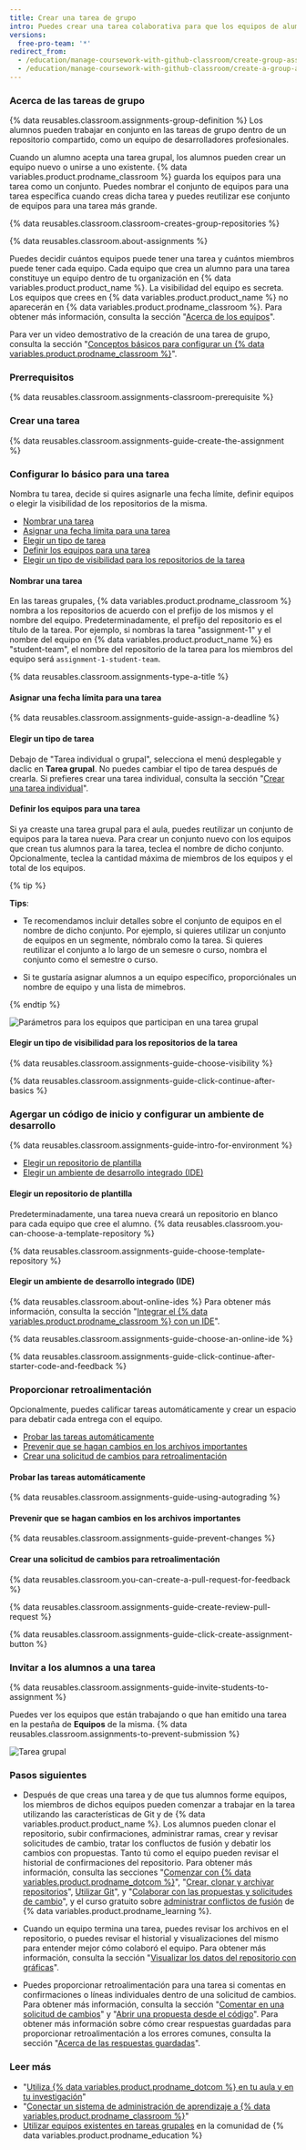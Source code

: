 ```yaml
---
title: Crear una tarea de grupo
intro: Puedes crear una tarea colaborativa para que los equipos de alumnos participen en tu curso.
versions:
  free-pro-team: '*'
redirect_from:
  - /education/manage-coursework-with-github-classroom/create-group-assignments
  - /education/manage-coursework-with-github-classroom/create-a-group-assignment
---
```


### Acerca de las tareas de grupo

{% data reusables.classroom.assignments-group-definition %} Los alumnos pueden trabajar en conjunto en las tareas de grupo dentro de un repositorio compartido, como un equipo de desarrolladores profesionales.

Cuando un alumno acepta una tarea grupal, los alumnos pueden crear un equipo nuevo o unirse a uno existente. {% data variables.product.prodname_classroom %} guarda los equipos para una tarea como un conjunto. Puedes nombrar el conjunto de equipos para una tarea específica cuando creas dicha tarea y puedes reutilizar ese conjunto de equipos para una tarea más grande.

{% data reusables.classroom.classroom-creates-group-repositories %}

{% data reusables.classroom.about-assignments %}

Puedes decidir cuántos equipos puede tener una tarea y cuántos miembros puede tener cada equipo. Cada equipo que crea un alumno para una tarea constituye un equipo dentro de tu organización en {% data variables.product.product_name %}. La visibilidad del equipo es secreta. Los equipos que crees en {% data variables.product.product_name %} no aparecerán en {% data variables.product.prodname_classroom %}. Para obtener más información, consulta la sección "[Acerca de los equipos](/organizations/organizing-members-into-teams/about-teams)".

Para ver un video demostrativo de la creación de una tarea de grupo, consulta la sección "[Conceptos básicos para configurar un {% data variables.product.prodname_classroom %}](/education/manage-coursework-with-github-classroom/basics-of-setting-up-github-classroom)".

### Prerrequisitos

{% data reusables.classroom.assignments-classroom-prerequisite %}

### Crear una tarea

{% data reusables.classroom.assignments-guide-create-the-assignment %}

### Configurar lo básico para una tarea

Nombra tu tarea, decide si quires asignarle una fecha límite, definir equipos o elegir la visibilidad de los repositorios de la misma.

- [Nombrar una tarea](#naming-an-assignment)
- [Asignar una fecha límita para una tarea](#assigning-a-deadline-for-an-assignment)
- [Elegir un tipo de tarea](#choosing-an-assignment-type)
- [Definir los equipos para una tarea](#defining-teams-for-an-assignment)
- [Elegir un tipo de visibilidad para los repositorios de la tarea](#choosing-a-visibility-for-assignment-repositories)

#### Nombrar una tarea

En las tareas grupales, {% data variables.product.prodname_classroom %} nombra a los repositorios de acuerdo con el prefijo de los mismos y el nombre del equipo. Predeterminadamente, el prefijo del repositorio es el título de la tarea. Por ejemplo, si nombras la tarea "assignment-1" y el nombre del equipo en {% data variables.product.product_name %} es "student-team", el nombre del repositorio de la tarea para los miembros del equipo será `assignment-1-student-team`.

{% data reusables.classroom.assignments-type-a-title %}

#### Asignar una fecha límita para una tarea

{% data reusables.classroom.assignments-guide-assign-a-deadline %}

#### Elegir un tipo de tarea

Debajo de "Tarea individual o grupal", selecciona el menú desplegable y daclic en **Tarea grupal**. No puedes cambiar el tipo de tarea después de crearla. Si prefieres crear una tarea individual, consulta la sección "[Crear una tarea individual](/education/manage-coursework-with-github-classroom/create-an-individual-assignment)".

#### Definir los equipos para una tarea

Si ya creaste una tarea grupal para el aula, puedes reutilizar un conjunto de equipos para la tarea nueva. Para crear un conjunto nuevo con los equipos que crean tus alumnos para la tarea, teclea el nombre de dicho conjunto. Opcionalmente, teclea la cantidad máxima de miembros de los equipos y el total de los equipos.

{% tip %}

**Tips**:

- Te recomendamos incluir detalles sobre el conjunto de equipos en el nombre de dicho conjunto. Por ejemplo, si quieres utilizar un conjunto de equipos en un segmente, nómbralo como la tarea. Si quieres reutilizar el conjunto a lo largo de un semesre o curso, nombra el conjunto como el semestre o curso.

- Si te gustaría asignar alumnos a un equipo específico, proporciónales un nombre de equipo y una lista de mimebros.

{% endtip %}

![Parámetros para los equipos que participan en una tarea grupal](/assets/images/help/classroom/assignments-define-teams.png)

#### Elegir un tipo de visibilidad para los repositorios de la tarea

{% data reusables.classroom.assignments-guide-choose-visibility %}

{% data reusables.classroom.assignments-guide-click-continue-after-basics %}

### Agergar un código de inicio y configurar un ambiente de desarrollo

{% data reusables.classroom.assignments-guide-intro-for-environment %}

- [Elegir un repositorio de plantilla](#choosing-a-template-repository)
- [Elegir un ambiente de desarrollo integrado (IDE)](#choosing-an-online-integrated-development-environment-ide)

#### Elegir un repositorio de plantilla

Predeterminadamente, una tarea nueva creará un repositorio en blanco para cada equipo que cree el alumno. {% data reusables.classroom.you-can-choose-a-template-repository %}

{% data reusables.classroom.assignments-guide-choose-template-repository %}

#### Elegir un ambiente de desarrollo integrado (IDE)

{% data reusables.classroom.about-online-ides %} Para obtener más información, consulta la sección "[Integrar el {% data variables.product.prodname_classroom %} con un IDE](/education/manage-coursework-with-github-classroom/integrate-github-classroom-with-an-ide)".

{% data reusables.classroom.assignments-guide-choose-an-online-ide %}

{% data reusables.classroom.assignments-guide-click-continue-after-starter-code-and-feedback %}

### Proporcionar retroalimentación

Opcionalmente, puedes calificar tareas automáticamente y crear un espacio para debatir cada entrega con el equipo.

- [Probar las tareas automáticamente](#testing-assignments-automatically)
- [Prevenir que se hagan cambios en los archivos importantes](#preventing-changes-to-important-files)
- [Crear una solicitud de cambios para retroalimentación](#preventing-changes-to-important-files)

#### Probar las tareas automáticamente

{% data reusables.classroom.assignments-guide-using-autograding %}

#### Prevenir que se hagan cambios en los archivos importantes

{% data reusables.classroom.assignments-guide-prevent-changes %}

#### Crear una solicitud de cambios para retroalimentación

{% data reusables.classroom.you-can-create-a-pull-request-for-feedback %}

{% data reusables.classroom.assignments-guide-create-review-pull-request %}

{% data reusables.classroom.assignments-guide-click-create-assignment-button %}

### Invitar a los alumnos a una tarea

{% data reusables.classroom.assignments-guide-invite-students-to-assignment %}

Puedes ver los equipos que están trabajando o que han emitido una tarea en la pestaña de **Equipos** de la misma. {% data reusables.classroom.assignments-to-prevent-submission %}

<div class="procedural-image-wrapper">
  <img alt="Tarea grupal" class="procedural-image-wrapper" src="/assets/images/help/classroom/assignment-group-hero.png">
</div>

### Pasos siguientes

- Después de que creas una tarea y de que tus alumnos forme equipos, los miembros de dichos equipos pueden comenzar a trabajar en la tarea utilizando las características de Git y de {% data variables.product.product_name %}. Los alumnos pueden clonar el repositorio, subir confirmaciones, administrar ramas, crear y revisar solicitudes de cambio, tratar los confluctos de fusión y debatir los cambios con propuestas. Tanto tú como el equipo pueden revisar el historial de confirmaciones del repositorio. Para obtener más información, consulta las secciones "[Comenzar con {% data variables.product.prodname_dotcom %}](/github/getting-started-with-github)", "[Crear, clonar y archivar repositorios](/github/creating-cloning-and-archiving-repositories)", [Utilizar Git](/github/getting-started-with-github/using-git)", y "[Colaborar con las propuestas y solicitudes de cambio](/github/collaborating-with-issues-and-pull-requests)", y el curso gratuito sobre [administrar conflictos de fusión](https://lab.github.com/githubtraining/managing-merge-conflicts) de {% data variables.product.prodname_learning %}.

- Cuando un equipo termina una tarea, puedes revisar los archivos en el repositorio, o puedes revisar el historial y visualizaciones del mismo para entender mejor cómo colaboró el equipo. Para obtener más información, consulta la sección "[Visualizar los datos del repositorio con gráficas](/github/visualizing-repository-data-with-graphs)".

- Puedes proporcionar retroalimentación para una tarea si comentas en confirmaciones o líneas individuales dentro de una solicitud de cambios. Para obtener más información, consulta la sección "[Comentar en una solicitud de cambios](/github/collaborating-with-issues-and-pull-requests/commenting-on-a-pull-request)" y "[Abrir una propuesta desde el código](/github/managing-your-work-on-github/opening-an-issue-from-code)". Para obtener más información sobre cómo crear respuestas guardadas para proporcionar retroalimentación a los errores comunes, consulta la sección "[Acerca de las respuestas guardadas](/github/writing-on-github/about-saved-replies)".

### Leer más

- "[Utiliza {% data variables.product.prodname_dotcom %} en tu aula y en tu investigación](/education/explore-the-benefits-of-teaching-and-learning-with-github-education/use-github-in-your-classroom-and-research)"
- "[Conectar un sistema de administración de aprendizaje a {% data variables.product.prodname_classroom %}](/education/manage-coursework-with-github-classroom/connect-a-learning-management-system-to-github-classroom)"
- [Utilizar equipos existentes en tareas grupales](https://education.github.community/t/using-existing-teams-in-group-assignments/6999) en la comunidad de {% data variables.product.prodname_education %}
